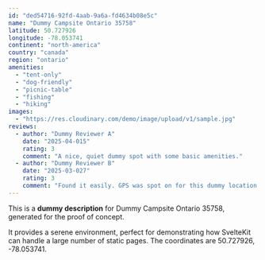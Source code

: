 ```yaml
---
id: "ded54716-92fd-4aab-9a6a-fd4634b08e5c"
name: "Dummy Campsite Ontario 35758"
latitude: 50.727926
longitude: -78.053741
continent: "north-america"
country: "canada"
region: "ontario"
amenities:
  - "tent-only"
  - "dog-friendly"
  - "picnic-table"
  - "fishing"
  - "hiking"
images:
  - "https://res.cloudinary.com/demo/image/upload/v1/sample.jpg"
reviews:
  - author: "Dummy Reviewer A"
    date: "2025-04-015"
    rating: 3
    comment: "A nice, quiet dummy spot with some basic amenities."
  - author: "Dummy Reviewer B"
    date: "2025-03-027"
    rating: 3
    comment: "Found it easily. GPS was spot on for this dummy location."
---
```


This is a **dummy description** for Dummy Campsite Ontario 35758, generated for the proof of concept.

It provides a serene environment, perfect for demonstrating how SvelteKit can handle a large number of static pages. The coordinates are 50.727926, -78.053741.
